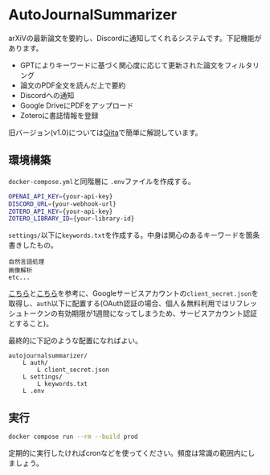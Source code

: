# AutoJournalSummarizer

arXiVの最新論文を要約し、Discordに通知してくれるシステムです。下記機能があります。

- GPTによりキーワードに基づく関心度に応じて更新された論文をフィルタリング
- 論文のPDF全文を読んだ上で要約
- Discordへの通知
- Google DriveにPDFをアップロード
- Zoteroに書誌情報を登録

旧バージョン(v1.0)については[Qiita](https://qiita.com/para-yama/items/bc4de2b26416ea8b419b)で簡単に解説しています。

## 環境構築

`docker-compose.yml`と同階層に `.env`ファイルを作成する。

```sh
OPENAI_API_KEY={your-api-key}
DISCORD_URL={your-webhook-url}
ZOTERO_API_KEY={your-api-key}
ZOTERO_LIBRARY_ID={your-library-id}
```

`settings/`以下に`keywords.txt`を作成する。中身は関心のあるキーワードを箇条書きしたもの。

```text
自然言語処理
画像解析
etc...
```

[こちら](https://yururi-do.com/backup-from-vps-to-gdrive-with-pydrive2/)と[こちら](https://yururi-do.com/backup-to-gdrive-with-pydrive2-and-gas/#st-toc-h-2)を参考に、Googleサービスアカウントの`client_secret.json`を取得し、`auth`以下に配置する(OAuth認証の場合、個人＆無料利用ではリフレッシュトークンの有効期限が1週間になってしまうため、サービスアカウント認証とすること)。

最終的に下記のような配置になればよい。

```text
autojournalsummarizer/
    L auth/
        L client_secret.json
    L settings/
        L keywords.txt
    L .env
```

## 実行

```bash
docker compose run --rm --build prod
```

定期的に実行したければcronなどを使ってください。頻度は常識の範囲内にしましょう。
